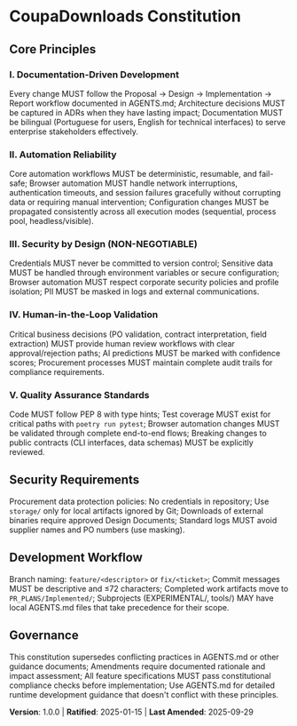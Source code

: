 <!--
Sync Impact Report:
- Version change: Initial creation → v1.0.0  
- New constitution establishing foundational governance for CoupaDownloads automation
- Added sections: Core Principles (5), Development Workflow, Security Requirements, Governance
- Templates requiring updates: ✅ aligned with existing .specify templates
- Follow-up TODOs: None - all placeholders filled with concrete values
-->

# CoupaDownloads Constitution

## Core Principles

### I. Documentation-Driven Development
Every change MUST follow the Proposal → Design → Implementation → Report workflow documented in AGENTS.md; Architecture decisions MUST be captured in ADRs when they have lasting impact; Documentation MUST be bilingual (Portuguese for users, English for technical interfaces) to serve enterprise stakeholders effectively.

### II. Automation Reliability  
Core automation workflows MUST be deterministic, resumable, and fail-safe; Browser automation MUST handle network interruptions, authentication timeouts, and session failures gracefully without corrupting data or requiring manual intervention; Configuration changes MUST be propagated consistently across all execution modes (sequential, process pool, headless/visible).

### III. Security by Design (NON-NEGOTIABLE)
Credentials MUST never be committed to version control; Sensitive data MUST be handled through environment variables or secure configuration; Browser automation MUST respect corporate security policies and profile isolation; PII MUST be masked in logs and external communications.

### IV. Human-in-the-Loop Validation
Critical business decisions (PO validation, contract interpretation, field extraction) MUST provide human review workflows with clear approval/rejection paths; AI predictions MUST be marked with confidence scores; Procurement processes MUST maintain complete audit trails for compliance requirements.

### V. Quality Assurance Standards
Code MUST follow PEP 8 with type hints; Test coverage MUST exist for critical paths with `poetry run pytest`; Browser automation changes MUST be validated through complete end-to-end flows; Breaking changes to public contracts (CLI interfaces, data schemas) MUST be explicitly reviewed.

## Security Requirements

Procurement data protection policies: No credentials in repository; Use `storage/` only for local artifacts ignored by Git; Downloads of external binaries require approved Design Documents; Standard logs MUST avoid supplier names and PO numbers (use masking).

## Development Workflow  

Branch naming: `feature/<descriptor>` or `fix/<ticket>`; Commit messages MUST be descriptive and ≤72 characters; Completed work artifacts move to `PR_PLANS/Implemented/`; Subprojects (EXPERIMENTAL/, tools/) MAY have local AGENTS.md files that take precedence for their scope.

## Governance

This constitution supersedes conflicting practices in AGENTS.md or other guidance documents; Amendments require documented rationale and impact assessment; All feature specifications MUST pass constitutional compliance checks before implementation; Use AGENTS.md for detailed runtime development guidance that doesn't conflict with these principles.

**Version**: 1.0.0 | **Ratified**: 2025-01-15 | **Last Amended**: 2025-09-29